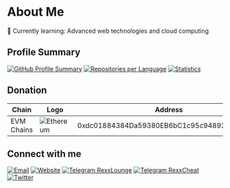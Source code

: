 # About Me

🌱 Currently learning: Advanced web technologies and cloud computing

## Profile Summary

[![GitHub Profile Summary](https://github-profile-summary-cards.vercel.app/api/cards/profile-details?username=likhondocs&theme=dark)](https://github-profile-summary-cards.vercel.app/api/cards/profile-details?username=likhondocs&theme=dark)
[![Repositories per Language](https://github-profile-summary-cards.vercel.app/api/cards/repos-per-language?username=likhondocs&theme=dark)](https://github-profile-summary-cards.vercel.app/api/cards/repos-per-language?username=likhondocs&theme=dark)
[![Statistics](https://github-profile-summary-cards.vercel.app/api/cards/stats?username=likhondocs&theme=dark)](https://github-profile-summary-cards.vercel.app/api/cards/stats?username=likhondocs&theme=dark)

## Donation

| **Chain** | **Logo** | **Address** |
| --- | --- | --- |
| EVM Chains | ![Ethereum](https://img.shields.io/badge/ethereum-grey?logo=ethereum&logoColor=white) | 0xdc01884384Da59380EB6bC1c95c94892B62e4E86 |

## Connect with me

[![Email](https://img.shields.io/badge/Email-author%40gmail.com-blue?style=flat-square&logo=gmail&logoColor=white)](mailto:author@gmail.com)
[![Website](https://img.shields.io/badge/Website-likhondocs.wiki-green?style=flat-square&logo=wordpress&logoColor=white)](https://likhonsheikh.com)
[![Telegram RexxLounge](https://img.shields.io/badge/Telegram-RexxLounge-blue?style=flat-square&logo=telegram&logoColor=white)](https://t.me/RexxLounge)
[![Telegram RexxCheat](https://img.shields.io/badge/Telegram-RexxCheat-blue?style=flat-square&logo=telegram&logoColor=white)](https://t.me/RexxCheat)
[![Twitter](https://img.shields.io/badge/Twitter-likhondocs-blue?style=flat-square&logo=twitter&logoColor=white)](https://x.com/likhondocs)
